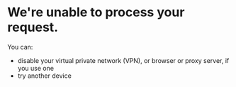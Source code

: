 # We're unable to process your request.

You can:
- disable your virtual private network (VPN), or browser or proxy server, if you use one
- try another device
